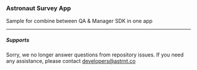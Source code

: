 ### Astronaut Survey App

Sample for combine between QA & Manager SDK in one app

---
##### Supports
Sorry, we no longer answer questions from repository issues. If you need any assistance, please contact developers@astrnt.co
